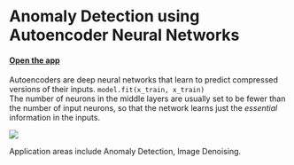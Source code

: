 # Anomaly Detection using Autoencoder Neural Networks

#### [Open the app](https://autoencoder-anomaly-detection.herokuapp.com/)

Autoencoders are deep neural networks that learn to predict compressed versions of their inputs. ``` model.fit(x_train, x_train) ```  
The number of neurons in the middle layers are usually set to be fewer than the number of input neurons, so that the network learns just the *essential* information in the inputs.  

![](https://www.pyimagesearch.com/wp-content/uploads/2020/02/keras_autoencoders_applications.png)

Application areas include Anomaly Detection, Image Denoising.
